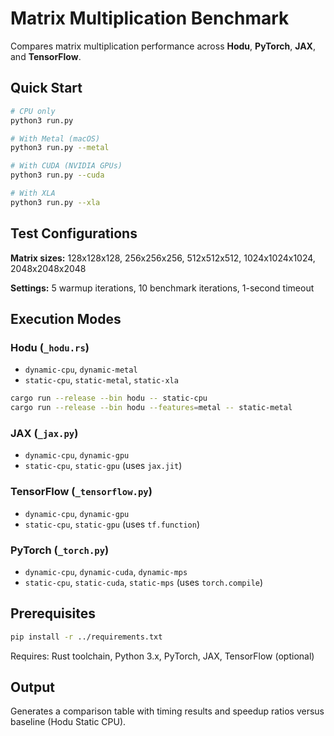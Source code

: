 # Matrix Multiplication Benchmark

Compares matrix multiplication performance across **Hodu**, **PyTorch**, **JAX**, and **TensorFlow**.

## Quick Start

```bash
# CPU only
python3 run.py

# With Metal (macOS)
python3 run.py --metal

# With CUDA (NVIDIA GPUs)
python3 run.py --cuda

# With XLA
python3 run.py --xla
```

## Test Configurations

**Matrix sizes:** 128x128x128, 256x256x256, 512x512x512, 1024x1024x1024, 2048x2048x2048

**Settings:** 5 warmup iterations, 10 benchmark iterations, 1-second timeout

## Execution Modes

### Hodu (`_hodu.rs`)
- `dynamic-cpu`, `dynamic-metal`
- `static-cpu`, `static-metal`, `static-xla`

```bash
cargo run --release --bin hodu -- static-cpu
cargo run --release --bin hodu --features=metal -- static-metal
```

### JAX (`_jax.py`)
- `dynamic-cpu`, `dynamic-gpu`
- `static-cpu`, `static-gpu` (uses `jax.jit`)

### TensorFlow (`_tensorflow.py`)
- `dynamic-cpu`, `dynamic-gpu`
- `static-cpu`, `static-gpu` (uses `tf.function`)

### PyTorch (`_torch.py`)
- `dynamic-cpu`, `dynamic-cuda`, `dynamic-mps`
- `static-cpu`, `static-cuda`, `static-mps` (uses `torch.compile`)

## Prerequisites

```bash
pip install -r ../requirements.txt
```

Requires: Rust toolchain, Python 3.x, PyTorch, JAX, TensorFlow (optional)

## Output

Generates a comparison table with timing results and speedup ratios versus baseline (Hodu Static CPU).
